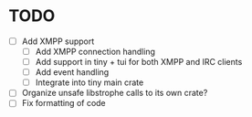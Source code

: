 # TODO

- [ ] Add XMPP support
    - [ ] Add XMPP connection handling
    - [ ] Add support in tiny + tui for both XMPP and IRC clients
    - [ ] Add event handling
    - [ ] Integrate into tiny main crate
- [ ] Organize unsafe libstrophe calls to its own crate?
- [ ] Fix formatting of code